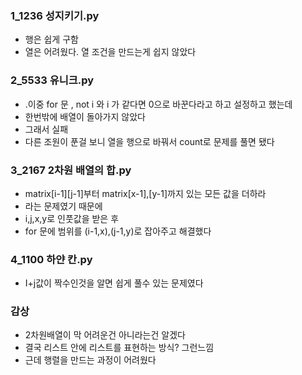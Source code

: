 ### 1_1236 성지키기.py

- 행은 쉽게 구함
- 열은 어려웠다. 열 조건을 만드는게 쉽지 않았다

### 2_5533 유니크.py

- .이중 for 문 , not i 와 i 가 같다면 0으로 바꾼다라고 하고 설정하고 했는데
- 한번밖에 배열이 돌아가지 않았다
- 그래서 실패
- 다른 조원이 푼걸 보니 열을 행으로 바꿔서 count로 문제를 풀면 됐다

### 3_2167 2차원 배열의 합.py

- matrix[i-1][j-1]부터 matrix[x-1],[y-1]까지 있는 모든 값을 더하라
- 라는 문제였기 때문에
- i,j,x,y로 인풋값을 받은 후
- for 문에 범위를 (i-1,x),(j-1,y)로 잡아주고 해결했다

### 4_1100 하얀 칸.py

- I+j값이 짝수인것을 알면 쉽게 풀수 있는 문제였다

### 감상

- 2차원배열이 막 어려운건 아니라는건 알겠다
- 결국 리스트 안에 리스트를 표현하는 방식? 그런느낌
- 근데 행렬을 만드는 과정이 어려웠다
